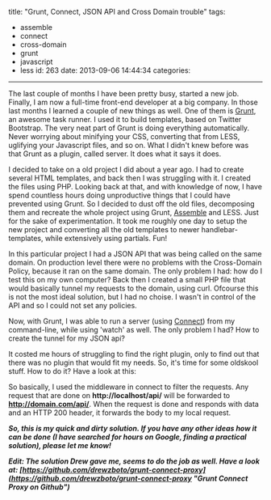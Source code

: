 title: "Grunt, Connect, JSON API and Cross Domain trouble"
tags:
  - assemble
  - connect
  - cross-domain
  - grunt
  - javascript
  - less
id: 263
date: 2013-09-06 14:44:34
categories:
---
The last couple of months I have been pretty busy, started a new job. Finally, I am now a full-time front-end developer at a big company. In those last months I learned a couple of new things as well. One of them is [Grunt](http://gruntjs.com/ "GruntJS"), an awesome task runner. I used it to build templates, based on Twitter Bootstrap. The very neat part of Grunt is doing everything automatically. Never worrying about minifying your CSS, converting that from LESS, uglifying your Javascript files, and so on. What I didn't knew before was that Grunt as a plugin, called server. It does what it says it does.

<!--more-->

I decided to take on a old project I did about a year ago. I had to create several HTML templates, and back then I was struggling with it. I created the files using PHP. Looking back at that, and with knowledge of now, I have spend countless hours doing unproductive things that I could have prevented using Grunt. So I decided to dust off the old files, decomposing them and recreate the whole project using Grunt, [Assemble](http://assemble.io/ "Assemble.io - Build Something") and LESS. Just for the sake of experimentation. It took me roughly one day to setup the new project and converting all the old templates to newer handlebar-templates, while extensively using partials. Fun!

In this particular project I had a JSON API that was being called on the same domain. On production level there were no problems with the Cross-Domain Policy, because it ran on the same domain. The only problem I had: how do I test this on my own computer? Back then I created a small PHP file that would basically tunnel my requests to the domain, using curl. Ofcourse this is not the most ideal solution, but I had no choise. I wasn't in control of the API and so I could not set any policies.

Now, with Grunt, I was able to run a server (using [Connect](https://github.com/gruntjs/grunt-contrib-connect "grunt-contrib-connect on Github")) from my command-line, while using 'watch' as well. The only problem I had? How to create the tunnel for my JSON api?

It costed me hours of struggling to find the right plugin, only to find out that there was no plugin that would fit my needs. So, it's time for some oldskool stuff. How to do it? Have a look at this:

<script src="https://gist.github.com/j3lte/6463805.js"></script>

So basically, I used the middleware in connect to filter the requests. Any request that are done on **http://localhost/api/** will be forwarded to **http://domain.com/api/**. When the request is done and responds with data and an HTTP 200 header, it forwards the body to my local request.

_**So, this is my quick and dirty solution. If you have any other ideas how it can be done (I have searched for hours on Google, finding a practical solution), please let me know!**_

_**Edit: The solution Drew gave me, seems to do the job as well. Have a look at: [https://github.com/drewzboto/grunt-connect-proxy](https://github.com/drewzboto/grunt-connect-proxy "Grunt Connect Proxy on Github")**_